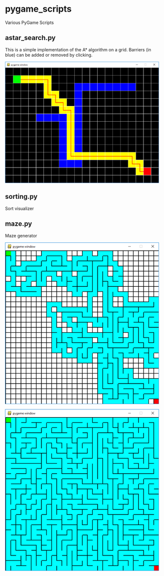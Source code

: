 # pygame_scripts
Various PyGame Scripts


## astar_search.py

This is a simple implementation of the A* algorithm on a grid. Barriers (in blue) can be added or removed by clicking.

![Simple A*](images/astar_simple.png)


## sorting.py
Sort visualizer

## maze.py

Maze generator

![partial maze](images/maze_partial.png)

![full maze](images/maze_full.png)
